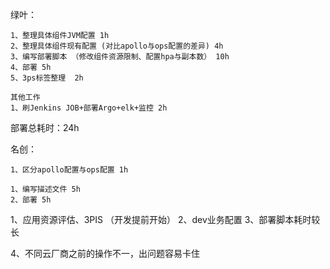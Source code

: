 
绿叶：

```
1、整理具体组件JVM配置 1h
2、整理具体组件现有配置 (对比apollo与ops配置的差异) 4h
3、编写部署脚本 （修改组件资源限制、配置hpa与副本数） 10h
4、部署 5h
5、3ps标签整理  2h

其他工作
1、刷Jenkins JOB+部署Argo+elk+监控 2h
```

部署总耗时：24h


名创：

```
1、区分apollo配置与ops配置 1h

1、编写描述文件 5h
2、部署 5h
```

1、应用资源评估、3PIS （开发提前开始）
2、dev业务配置
3、部署脚本耗时较长

4、不同云厂商之前的操作不一，出问题容易卡住

